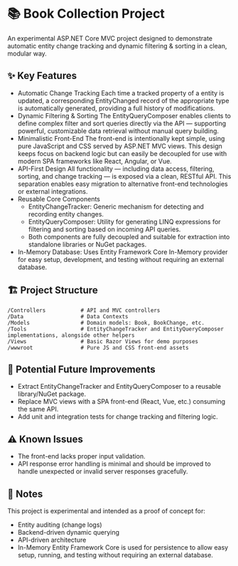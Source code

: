 # 📚 Book Collection Project

An experimental ASP.NET Core MVC project designed to demonstrate automatic entity change tracking and dynamic filtering & sorting in a clean, modular way.

## ✨ Key Features
- Automatic Change Tracking
Each time a tracked property of a entity is updated, a corresponding EntityChanged record of the appropriate type is automatically generated, providing a full history of modifications.
- Dynamic Filtering & Sorting
The EntityQueryComposer enables clients to define complex filter and sort queries directly via the API — supporting powerful, customizable data retrieval without manual query building.
- Minimalistic Front-End
The front-end is intentionally kept simple, using pure JavaScript and CSS served by ASP.NET MVC views. This design keeps focus on backend logic but can easily be decoupled for use with modern SPA frameworks like React, Angular, or Vue.
- API-First Design
All functionality — including data access, filtering, sorting, and change tracking — is exposed via a clean, RESTful API. This separation enables easy migration to alternative front-end technologies or external integrations.
- Reusable Core Components
    - EntityChangeTracker: Generic mechanism for detecting and recording entity changes.
    - EntityQueryComposer: Utility for generating LINQ expressions for filtering and sorting based on incoming API queries.
    - Both components are fully decoupled and suitable for extraction into standalone libraries or NuGet packages.
- In-Memory Database: Uses Entity Framework Core In-Memory provider for easy setup, development, and testing without requiring an external database.

## 🏗️ Project Structure

```text
/Controllers           # API and MVC controllers
/Data                  # Data Contexts
/Models                # Domain models: Book, BookChange, etc.
/Tools                 # EntityChangeTracker and EntityQueryComposer implementations, alongside other helpers
/Views                 # Basic Razor Views for demo purposes
/wwwroot               # Pure JS and CSS front-end assets
```

## 🚀 Potential Future Improvements
- Extract EntityChangeTracker and EntityQueryComposer to a reusable library/NuGet package.
- Replace MVC views with a SPA front-end (React, Vue, etc.) consuming the same API.
- Add unit and integration tests for change tracking and filtering logic.

## ⚠️ Known Issues
- The front-end lacks proper input validation.
- API response error handling is minimal and should be improved to handle unexpected or invalid server responses gracefully.

## 📝 Notes
This project is experimental and intended as a proof of concept for:
- Entity auditing (change logs)
- Backend-driven dynamic querying
- API-driven architecture
- In-Memory Entity Framework Core is used for persistence to allow easy setup, running, and testing without requiring an external database.